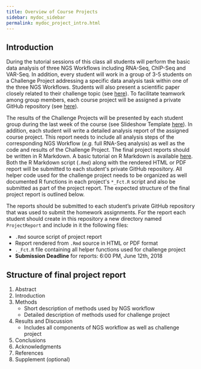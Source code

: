 ```yaml
---
title: Overview of Course Projects
sidebar: mydoc_sidebar
permalink: mydoc_project_intro.html 
---
```


## Introduction

During the tutorial sessions of this class all students will perform the basic
data analysis of three NGS Workflows including RNA-Seq, ChIP-Seq and VAR-Seq.
In addition, every student will work in a group of 3-5 students on a Challenge
Project addressing a specific data analysis task within one of the three NGS
Workflows. Students will also present a scientific paper closely related to
their challenge topic (see
[here](http://girke.bioinformatics.ucr.edu/GEN242/mydoc_paper_presentations.html)).
To facilitate teamwork among group members, each course project will be
assigned a private GitHub repository (see
[here](https://docs.google.com/spreadsheets/d/1ULTa2bcfhzzj_6R0Ba1dnXiq2fr0get1V5pwIBCYRIY/edit#gid=1818533395)).

The results of the Challenge Projects will be presented by each student group
during the last week of the course (see Slideshow Template
[here](https://docs.google.com/spreadsheets/d/1ULTa2bcfhzzj_6R0Ba1dnXiq2fr0get1V5pwIBCYRIY/edit#gid=1818533395)).
In addition, each student will write a detailed analysis report of the assigned
course project. This report needs to include all analysis steps of the
corresponding NGS Workflow (_e.g._ full RNA-Seq analysis) as well as the
code and results of the Challenge Project. The final project reports should be written
in R Markdown. A basic tutorial on R Markdown is available [here](http://girke.bioinformatics.ucr.edu/GEN242/mydoc_Rbasics_15.html). 
Both the R Markdown script (`.Rmd`) along with the rendered HTML or PDF report will 
be submitted to each student's private GitHub repository. All helper code used for 
the challenge project needs to be organized as well documented R functions in each 
project's `*_Fct.R` script and also be submitted as part of the project report. 
The expected structure of the final project report is outlined below. 

The reports should be submitted to each student’s private GitHub repository that
was used to submit the homework assignments. For the report each student should create in
this repository a new directory named `ProjectReport` and include in it the
following files: 

* `.Rmd` source script of project report 
* Report rendered from `.Rmd` source in HTML or PDF format
* `._Fct.R` file containing all helper functions used for challenge project
* __Submission Deadline__ for reports: 6:00 PM, June 12th, 2018


## Structure of final project report

1. Abstract
2. Introduction
3. Methods
    + Short description of methods used by NGS workflow
    + Detailed description of methods used for challenge project
4. Results and Discussion
    + Includes all components of NGS workflow as well as challenge project
5. Conclusions
6. Acknowledgments
7. References
8. Supplement (optional)


